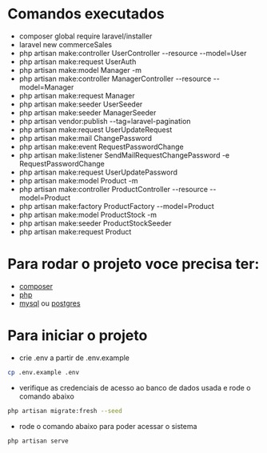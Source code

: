 # Comandos executados
* composer global require laravel/installer
* laravel new commerceSales
* php artisan make:controller UserController --resource --model=User
* php artisan make:request UserAuth
* php artisan make:model Manager -m
* php artisan make:controller ManagerController --resource --model=Manager
* php artisan make:request Manager
* php artisan make:seeder UserSeeder
* php artisan make:seeder ManagerSeeder
* php artisan vendor:publish --tag=laravel-pagination
* php artisan make:request UserUpdateRequest
* php artisan make:mail ChangePassword
* php artisan make:event RequestPasswordChange
* php artisan make:listener SendMailRequestChangePassword -e RequestPasswordChange
* php artisan make:request UserUpdatePassword
* php artisan make:model Product -m
* php artisan make:controller ProductController --resource --model=Product
* php artisan make:factory ProductFactory --model=Product
* php artisan make:model ProductStock -m
* php artisan make:seeder ProductStockSeeder
* php artisan make:request Product

# Para rodar o projeto voce precisa ter:
* [composer](https://getcomposer.org/)
* [php](https://www.php.net/)
* [mysql](https://www.mysql.com/) ou [postgres](https://www.postgresql.org/)

# Para iniciar o projeto
* crie .env a partir de .env.example
```sh
cp .env.example .env
```
* verifique as credenciais de acesso ao banco de dados usada e rode o comando abaixo
```sh
php artisan migrate:fresh --seed
```
* rode o comando abaixo para poder acessar o sistema
```sh
php artisan serve
```